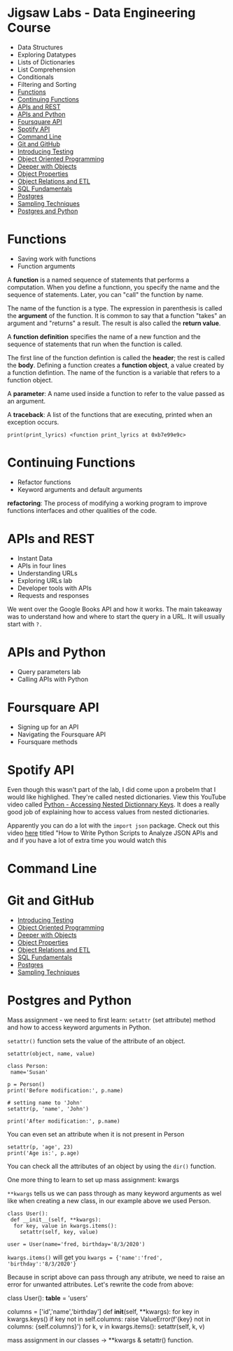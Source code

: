 # Jigsaw Labs - Data Engineering Course

* Data Structures
* Exploring Datatypes
* Lists of Dictionaries
* List Comprehension
* Conditionals
* Filtering and Sorting
* [Functions](#functions)
* [Continuing Functions](#continuing-functions)
* [APIs and REST](#apis-and-rest)
* [APIs and Python](#apis-and-python)
* [Foursquare API](#foursquare-api)
* [Spotify API](#spotify-api)
* [Command Line](#command-line)
* [Git and GitHub](#git-and-github)
* [Introducing Testing](#introducing-testing)
* [Object Oriented Programming](#object-oriented-programming)
* [Deeper with Objects](#deeper-with-objects)
* [Object Properties](#object-properties)
* [Object Relations and ETL](#object-relations-and-etl)
* [SQL Fundamentals](#sql-fundamentals)
* [Postgres](#postrges)
* [Sampling Techniques](#sampling-techniques)
* [Postgres and Python](#postgres-and-python)



# Functions 

- Saving work with functions
- Function arguments

A **function** is a named sequence of statements that performs a computation. When you define a functionn, you specify the name and the sequence of statements. Later, you can "call" the function by name.

The name of the function is a type. The expression in parenthesis is called the **argument** of the function. It is common to say that a function "takes" an argument and "returns" a result. The result is also called the **return value**. 

A **function definition** specifies the name of a new function and the sequence of statements that run when the function is called. 

The first line of the function defintion is called the **header**; the rest is called the **body**. Defining a function creates a **function object**, a value created by a function defintion. The name of the function is a variable that refers to a function object. 

A **parameter**: A name used inside a function to refer to the value passed as an argument. 

A **traceback**: A list of the functions that are executing, printed when an exception occurs. 

``print(print_lyrics)
<function print_lyrics at 0xb7e99e9c>
``

# Continuing Functions

- Refactor functions
- Keyword arguments and default arguments

**refactoring**: The process of modifying a working program to improve functions interfaces and other qualities of the code. 


# APIs and REST

 - Instant Data
 - APIs in four lines
 - Understanding URLs
 - Exploring URLs lab
 - Developer tools with APIs
 - Requests and responses
 
We went over the Google Books API and how it works. The main takeaway was to understand how and where to start the query in a URL. It will usually start with `?.`


# APIs and Python

- Query parameters lab
- Calling APIs with Python

# Foursquare API

- Signing up for an API
- Navigating the Foursquare API
- Foursquare methods

# Spotify API

Even though this wasn't part of the lab, I did come upon a probelm that I would like highlighed. They're called nested dictionaries. View this YouTube video called [Python - Accessing Nested Dictionnary Keys](https://www.youtube.com/watch?v=oQfNYqz8pLs). It does a really good job of explaining how to access values from nested dictionaries. 

Apparently you can do a lot with the `import json` package. Check out this video [here](https://www.youtube.com/watch?v=1lxrb_ezP-g) titled "How to Write Python Scripts to Analyze JSON APIs and and if you have a lot of extra time you would watch this

# Command Line

# Git and GitHub


* [Introducing Testing](#introducing-testing)
* [Object Oriented Programming](#object-oriented-programming)
* [Deeper with Objects](#deeper-with-objects)
* [Object Properties](#object-properties)
* [Object Relations and ETL](#object-relations-and-etl)
* [SQL Fundamentals](#sql-fundamentals)
* [Postgres](#postrges)
* [Sampling Techniques](#sampling-techniques)

# Postgres and Python

Mass assignment - we need to first learn: `setattr` (set attribute) method and how to access keyword arguments in Python. 

`setattr()` function sets the value of the attribute of an object. 

`setattr(object, name, value)`

    class Person:
     name='Susan'

    p = Person()
    print('Before modification:', p.name)

    # setting name to 'John'
    setattr(p, 'name', 'John')

    print('After modification:', p.name)
    
You can even set an attribute when it is not present in Person

    setattr(p, 'age', 23)
    print('Age is:', p.age)

You can check all the attributes of an object by using the `dir()` function. 

One more thing to learn to set up mass assignment: kwargs

`**kwargs` tells us we can pass through as many keyword arguments as wel like when creating a new class, in our example above we used Person. 

    class User():
     def __init__(self, **kwargs):
      for key, value in kwargs.items():
        setattr(self, key, value)

    user = User(name='fred, birthday='8/3/2020')

`kwargs.items()` will get you `kwargs = {'name':'fred', 'birthday':'8/3/2020'}`

Because in script above can pass through any atribute, we need to raise an error for unwanted attributes. Let's rewrite the code from above: 

class User():
  __table__ = 'users'
  
  columns = ['id','name','birthday']
  def __init__(self, **kwargs):
    for key in kwargs.keys()
      if key not in self.columns:
         raise ValueError(f'{key} not in columns: {self.columns}')
      for k, v in kwargs.items():
        setattr(self, k, v)

mass assignment in our classes -> **kwargs & setattr() function. 


